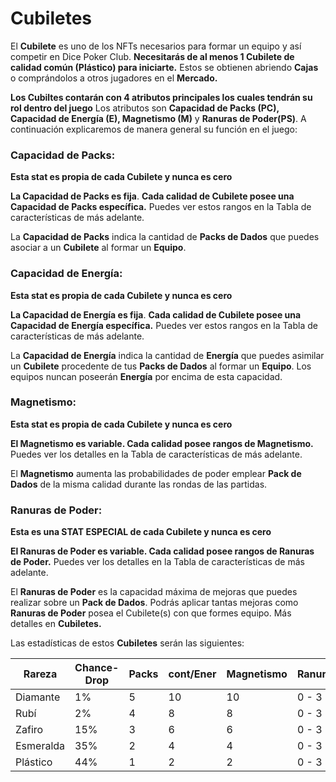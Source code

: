 
# Cubiletes

El **Cubilete** es uno de los NFTs necesarios para formar un equipo y así competir en Dice Poker Club. **Necesitarás de al menos 1 Cubilete de calidad común (Plástico) para iniciarte.** Estos se obtienen abriendo **Cajas** o comprándolos a otros jugadores en el **Mercado.**

**Los Cubiltes contarán con 4 atributos principales los cuales tendrán su rol dentro del juego**
Los atributos son **Capacidad de Packs (PC), Capacidad de Energía (E), Magnetismo (M)** y **Ranuras de Poder(PS)**. A continuación explicaremos de manera general su función en el juego:

### **Capacidad de Packs:**

**Esta stat es propia de cada Cubilete y nunca es cero**

**La Capacidad de Packs es fija**. **Cada calidad de Cubilete posee una Capacidad de Packs específica.** Puedes ver estos rangos en la Tabla de características de más adelante.

La **Capacidad de Packs** indica la cantidad de **Packs de Dados** que puedes asociar a un **Cubilete** al formar un **Equipo**.

### **Capacidad de Energía:**

**Esta stat es propia de cada Cubilete y nunca es cero**

**La Capacidad de Energía es fija**. **Cada calidad de Cubilete posee una Capacidad de Energía específica.** Puedes ver estos rangos en la Tabla de características de más adelante.

La **Capacidad de Energía** indica la cantidad de **Energía** que puedes asimilar un **Cubilete** procedente de tus **Packs de Dados** al formar un **Equipo**. Los equipos nuncan poseerán **Energía** por encima de esta capacidad.

### **Magnetismo:**

**Esta stat es propia de cada Cubilete y nunca es cero** 

**El Magnetismo es variable. Cada calidad posee rangos de Magnetismo.** Puedes ver los detalles en la Tabla de características de más adelante.

El **Magnetismo** aumenta las probabilidades de poder emplear **Pack de Dados** de la misma calidad durante las rondas de las partidas. 

### Ranuras de Poder:

**Esta es una STAT ESPECIAL de cada Cubilete y nunca es cero** 

**El Ranuras de Poder es variable. Cada calidad posee rangos de Ranuras de Poder.** Puedes ver los detalles en la Tabla de características de más adelante.

El **Ranuras de Poder** es la capacidad máxima de mejoras que puedes realizar sobre un **Pack de Dados**. Podrás aplicar tantas mejoras como **Ranuras de Poder** posea el Cubilete(s) con que formes equipo. Más detalles en **Cubiletes.**

Las estadísticas de estos **Cubiletes** serán las siguientes:

| Rareza    | Chance- Drop | Packs | cont/Ener | Magnetismo | Ranuras  |
| ---       | ---          | ---   | ---       | ---        | ---      |
| Diamante  | 1%           | 5     | 10        | 10         | 0 - 3    |
| Rubí      | 2%           | 4     | 8         | 8          | 0 - 3    |
| Zafiro    | 15%          | 3     | 6         | 6          | 0 - 3    |
| Esmeralda | 35%          | 2     | 4         | 4          | 0 - 3    |
| Plástico  | 44%          | 1     | 2         | 2          | 0 - 3    |